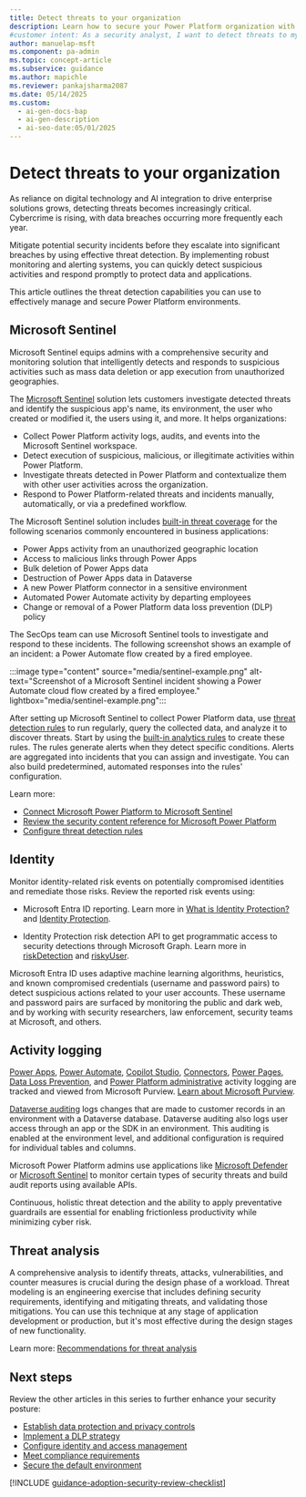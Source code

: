 ```yaml
---
title: Detect threats to your organization
description: Learn how to secure your Power Platform organization with activity logging, identity monitoring, and threat detection tools.
#customer intent: As a security analyst, I want to detect threats to my organization so that I can protect data and applications.
author: manuelap-msft
ms.component: pa-admin
ms.topic: concept-article
ms.subservice: guidance
ms.author: mapichle
ms.reviewer: pankajsharma2087
ms.date: 05/14/2025
ms.custom:
  - ai-gen-docs-bap
  - ai-gen-description
  - ai-seo-date:05/01/2025
---
```


# Detect threats to your organization

As reliance on digital technology and AI integration to drive enterprise solutions grows, detecting threats becomes increasingly critical. Cybercrime is rising, with data breaches occurring more frequently each year.

Mitigate potential security incidents before they escalate into significant breaches by using effective threat detection. By implementing robust monitoring and alerting systems, you can quickly detect suspicious activities and respond promptly to protect data and applications.

This article outlines the threat detection capabilities you can use to effectively manage and secure Power Platform environments.

## Microsoft Sentinel

Microsoft Sentinel equips admins with a comprehensive security and monitoring solution that intelligently detects and responds to suspicious activities such as mass data deletion or app execution from unauthorized geographies.

The [Microsoft Sentinel](/azure/sentinel/business-applications/solution-overview) solution lets customers investigate detected threats and identify the suspicious app's name, its environment, the user who created or modified it, the users using it, and more. It helps organizations:

- Collect Power Platform activity logs, audits, and events into the Microsoft Sentinel workspace.
- Detect execution of suspicious, malicious, or illegitimate activities within Power Platform.
- Investigate threats detected in Power Platform and contextualize them with other user activities across the organization.
- Respond to Power Platform-related threats and incidents manually, automatically, or via a predefined workflow.

The Microsoft Sentinel solution includes [built-in threat coverage](/azure/sentinel/business-applications/power-platform-solution-security-content#built-in-analytics-rules) for the following scenarios commonly encountered in business applications:

- Power Apps activity from an unauthorized geographic location
- Access to malicious links through Power Apps
- Bulk deletion of Power Apps data
- Destruction of Power Apps data in Dataverse
- A new Power Platform connector in a sensitive environment
- Automated Power Automate activity by departing employees
- Change or removal of a Power Platform data loss prevention (DLP) policy

The SecOps team can use Microsoft Sentinel tools to investigate and respond to these incidents. The following screenshot shows an example of an incident: a Power Automate flow created by a fired employee.

:::image type="content" source="media/sentinel-example.png" alt-text="Screenshot of a Microsoft Sentinel incident showing a Power Automate cloud flow created by a fired employee." lightbox="media/sentinel-example.png":::

After setting up Microsoft Sentinel to collect Power Platform data, use [threat detection rules](/azure/sentinel/threat-detection) to run regularly, query the collected data, and analyze it to discover threats. Start by using the [built-in analytics rules](/azure/sentinel/business-applications/power-platform-solution-security-content#built-in-analytics-rules) to create these rules. The rules generate alerts when they detect specific conditions. Alerts are aggregated into incidents that you can assign and investigate. You can also build predetermined, automated responses into the rules' configuration.

Learn more:

- [Connect Microsoft Power Platform to Microsoft Sentinel](/azure/sentinel/business-applications/deploy-power-platform-solution)
- [Review the security content reference for Microsoft Power Platform](/azure/sentinel/business-applications/power-platform-solution-security-content)
- [Configure threat detection rules](/azure/sentinel/threat-detection)

## Identity

Monitor identity-related risk events on potentially compromised identities and remediate those risks. Review the reported risk events using:

- Microsoft Entra ID reporting. Learn more in [What is Identity Protection?](/azure/active-directory/reports-monitoring/concept-user-at-risk) and [Identity Protection](/azure/active-directory/active-directory-identityprotection).

- Identity Protection risk detection API to get programmatic access to security detections through Microsoft Graph. Learn more in [riskDetection](/graph/api/resources/riskdetection) and [riskyUser](/graph/api/resources/riskyuser).

Microsoft Entra ID uses adaptive machine learning algorithms, heuristics, and known compromised credentials (username and password pairs) to detect suspicious actions related to your user accounts. These username and password pairs are surfaced by monitoring the public and dark web, and by working with security researchers, law enforcement, security teams at Microsoft, and others.

## Activity logging

[Power Apps](/power-platform/admin/logging-powerapps), [Power Automate](/power-platform/admin/logging-power-automate), [Copilot Studio](/microsoft-copilot-studio/admin-logging-copilot-studio), [Connectors](/power-platform/admin/connector-events-power-platform), [Power Pages](/power-platform/admin/logging-power-pages), [Data Loss Prevention](/power-platform/admin/dlp-activity-logging), and [Power Platform administrative](/power-platform/admin/admin-activity-logging) activity logging are tracked and viewed from Microsoft Purview. [Learn about Microsoft Purview](/purview/purview).

[Dataverse auditing](/power-platform/admin/manage-dataverse-auditing) logs changes that are made to customer records in an environment with a Dataverse database. Dataverse auditing also logs user access through an app or the SDK in an environment. This auditing is enabled at the environment level, and additional configuration is required for individual tables and columns.

Microsoft Power Platform admins use applications like [Microsoft Defender](/defender-endpoint/) or [Microsoft Sentinel](/azure/sentinel/business-applications/solution-overview) to monitor certain types of security threats and build audit reports using available APIs.

Continuous, holistic threat detection and the ability to apply preventative guardrails are essential for enabling frictionless productivity while minimizing cyber risk.

## Threat analysis

A comprehensive analysis to identify threats, attacks, vulnerabilities, and counter measures is crucial during the design phase of a workload. Threat modeling is an engineering exercise that includes defining security requirements, identifying and mitigating threats, and validating those mitigations. You can use this technique at any stage of application development or production, but it's most effective during the design stages of new functionality.

Learn more: [Recommendations for threat analysis](/power-platform/well-architected/security/threat-model#power-platform-facilitation)

## Next steps

Review the other articles in this series to further enhance your security posture:

- [Establish data protection and privacy controls](data-protection.md)
- [Implement a DLP strategy](dlp-strategy.md)
- [Configure identity and access management](conditional-access.md)
- [Meet compliance requirements](compliance.md)
- [Secure the default environment](secure-default-environment.md)

[!INCLUDE [guidance-adoption-security-review-checklist](../../includes/guidance-adoption-security-review-checklist.md)]
